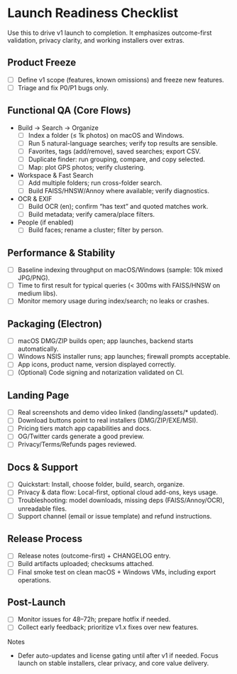 # Launch Readiness Checklist

Use this to drive v1 launch to completion. It emphasizes outcome-first validation, privacy clarity, and working installers over extras.

## Product Freeze
- [ ] Define v1 scope (features, known omissions) and freeze new features.
- [ ] Triage and fix P0/P1 bugs only.

## Functional QA (Core Flows)
- Build → Search → Organize
  - [ ] Index a folder (≤ 1k photos) on macOS and Windows.
  - [ ] Run 5 natural-language searches; verify top results are sensible.
  - [ ] Favorites, tags (add/remove), saved searches; export CSV.
  - [ ] Duplicate finder: run grouping, compare, and copy selected.
  - [ ] Map: plot GPS photos; verify clustering.
- Workspace & Fast Search
  - [ ] Add multiple folders; run cross-folder search.
  - [ ] Build FAISS/HNSW/Annoy where available; verify diagnostics.
- OCR & EXIF
  - [ ] Build OCR (en); confirm “has text” and quoted matches work.
  - [ ] Build metadata; verify camera/place filters.
- People (if enabled)
  - [ ] Build faces; rename a cluster; filter by person.

## Performance & Stability
- [ ] Baseline indexing throughput on macOS/Windows (sample: 10k mixed JPG/PNG).
- [ ] Time to first result for typical queries (< 300ms with FAISS/HNSW on medium libs).
- [ ] Monitor memory usage during index/search; no leaks or crashes.

## Packaging (Electron)
- [ ] macOS DMG/ZIP builds open; app launches, backend starts automatically.
- [ ] Windows NSIS installer runs; app launches; firewall prompts acceptable.
- [ ] App icons, product name, version displayed correctly.
- [ ] (Optional) Code signing and notarization validated on CI.

## Landing Page
- [ ] Real screenshots and demo video linked (landing/assets/* updated).
- [ ] Download buttons point to real installers (DMG/ZIP/EXE/MSI).
- [ ] Pricing tiers match app capabilities and docs.
- [ ] OG/Twitter cards generate a good preview.
- [ ] Privacy/Terms/Refunds pages reviewed.

## Docs & Support
- [ ] Quickstart: Install, choose folder, build, search, organize.
- [ ] Privacy & data flow: Local-first, optional cloud add-ons, keys usage.
- [ ] Troubleshooting: model downloads, missing deps (FAISS/Annoy/OCR), unreadable files.
- [ ] Support channel (email or issue template) and refund instructions.

## Release Process
- [ ] Release notes (outcome-first) + CHANGELOG entry.
- [ ] Build artifacts uploaded; checksums attached.
- [ ] Final smoke test on clean macOS + Windows VMs, including export operations.

## Post-Launch
- [ ] Monitor issues for 48–72h; prepare hotfix if needed.
- [ ] Collect early feedback; prioritize v1.x fixes over new features.

Notes
- Defer auto-updates and license gating until after v1 if needed. Focus launch on stable installers, clear privacy, and core value delivery.
